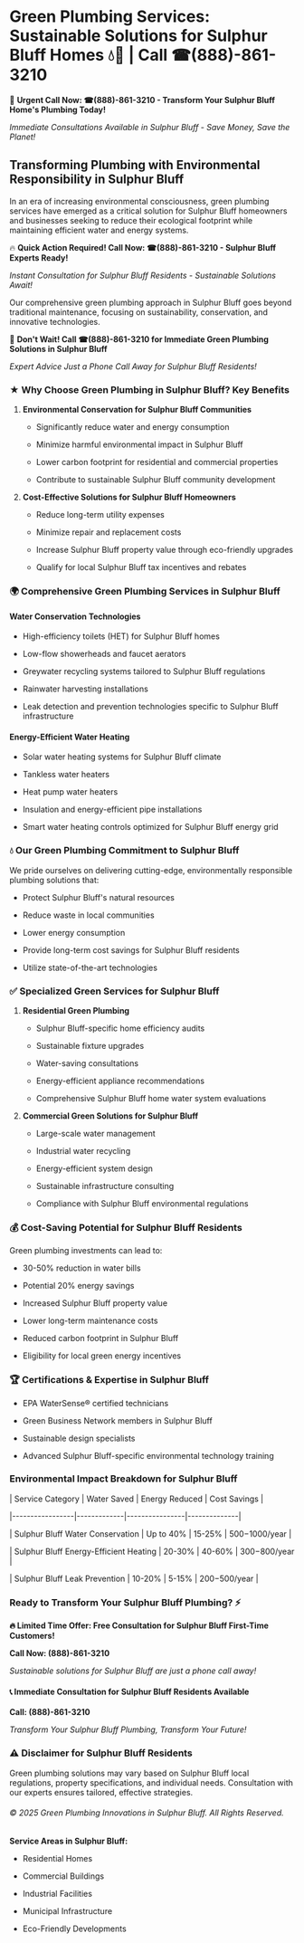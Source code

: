 # Green Plumbing Services: Sustainable Solutions for Sulphur Bluff Homes 💧🌿 | Call ☎(888)-861-3210

🚨 **Urgent Call Now: ☎(888)-861-3210 - Transform Your Sulphur Bluff Home's Plumbing Today!**
*Immediate Consultations Available in Sulphur Bluff - Save Money, Save the Planet!*

## Transforming Plumbing with Environmental Responsibility in Sulphur Bluff

In an era of increasing environmental consciousness, green plumbing services have emerged as a critical solution for Sulphur Bluff homeowners and businesses seeking to reduce their ecological footprint while maintaining efficient water and energy systems. 

🔥 **Quick Action Required! Call Now: ☎(888)-861-3210 - Sulphur Bluff Experts Ready!**
*Instant Consultation for Sulphur Bluff Residents - Sustainable Solutions Await!*

Our comprehensive green plumbing approach in Sulphur Bluff goes beyond traditional maintenance, focusing on sustainability, conservation, and innovative technologies.

🚨 **Don't Wait! Call ☎(888)-861-3210 for Immediate Green Plumbing Solutions in Sulphur Bluff**
*Expert Advice Just a Phone Call Away for Sulphur Bluff Residents!*

### ★ Why Choose Green Plumbing in Sulphur Bluff? Key Benefits

1. **Environmental Conservation for Sulphur Bluff Communities** 
   - Significantly reduce water and energy consumption
   - Minimize harmful environmental impact in Sulphur Bluff
   - Lower carbon footprint for residential and commercial properties
   - Contribute to sustainable Sulphur Bluff community development

2. **Cost-Effective Solutions for Sulphur Bluff Homeowners** 
   - Reduce long-term utility expenses
   - Minimize repair and replacement costs
   - Increase Sulphur Bluff property value through eco-friendly upgrades
   - Qualify for local Sulphur Bluff tax incentives and rebates

### 🌍 Comprehensive Green Plumbing Services in Sulphur Bluff

#### Water Conservation Technologies
- High-efficiency toilets (HET) for Sulphur Bluff homes
- Low-flow showerheads and faucet aerators
- Greywater recycling systems tailored to Sulphur Bluff regulations
- Rainwater harvesting installations
- Leak detection and prevention technologies specific to Sulphur Bluff infrastructure

#### Energy-Efficient Water Heating
- Solar water heating systems for Sulphur Bluff climate
- Tankless water heaters
- Heat pump water heaters
- Insulation and energy-efficient pipe installations
- Smart water heating controls optimized for Sulphur Bluff energy grid

### 💧 Our Green Plumbing Commitment to Sulphur Bluff

We pride ourselves on delivering cutting-edge, environmentally responsible plumbing solutions that:
- Protect Sulphur Bluff's natural resources
- Reduce waste in local communities
- Lower energy consumption
- Provide long-term cost savings for Sulphur Bluff residents
- Utilize state-of-the-art technologies

### ✅ Specialized Green Services for Sulphur Bluff

1. **Residential Green Plumbing**
   - Sulphur Bluff-specific home efficiency audits
   - Sustainable fixture upgrades
   - Water-saving consultations
   - Energy-efficient appliance recommendations
   - Comprehensive Sulphur Bluff home water system evaluations

2. **Commercial Green Solutions for Sulphur Bluff**
   - Large-scale water management
   - Industrial water recycling
   - Energy-efficient system design
   - Sustainable infrastructure consulting
   - Compliance with Sulphur Bluff environmental regulations

### 💰 Cost-Saving Potential for Sulphur Bluff Residents

Green plumbing investments can lead to:
- 30-50% reduction in water bills
- Potential 20% energy savings
- Increased Sulphur Bluff property value
- Lower long-term maintenance costs
- Reduced carbon footprint in Sulphur Bluff
- Eligibility for local green energy incentives

### 🏆 Certifications & Expertise in Sulphur Bluff

- EPA WaterSense® certified technicians
- Green Business Network members in Sulphur Bluff
- Sustainable design specialists
- Advanced Sulphur Bluff-specific environmental technology training

### Environmental Impact Breakdown for Sulphur Bluff

| Service Category | Water Saved | Energy Reduced | Cost Savings |
|-----------------|-------------|----------------|--------------|
| Sulphur Bluff Water Conservation | Up to 40% | 15-25% | $500-$1000/year |
| Sulphur Bluff Energy-Efficient Heating | 20-30% | 40-60% | $300-$800/year |
| Sulphur Bluff Leak Prevention | 10-20% | 5-15% | $200-$500/year |

### Ready to Transform Your Sulphur Bluff Plumbing? ⚡

**🔥 Limited Time Offer: Free Consultation for Sulphur Bluff First-Time Customers!**

**Call Now: (888)-861-3210**
*Sustainable solutions for Sulphur Bluff are just a phone call away!*

#### 📞 Immediate Consultation for Sulphur Bluff Residents Available

**Call: (888)-861-3210**
*Transform Your Sulphur Bluff Plumbing, Transform Your Future!*

### ⚠️ Disclaimer for Sulphur Bluff Residents

Green plumbing solutions may vary based on Sulphur Bluff local regulations, property specifications, and individual needs. Consultation with our experts ensures tailored, effective strategies.

###### © 2025 Green Plumbing Innovations in Sulphur Bluff. All Rights Reserved.

**Service Areas in Sulphur Bluff:** 
- Residential Homes
- Commercial Buildings
- Industrial Facilities
- Municipal Infrastructure
- Eco-Friendly Developments